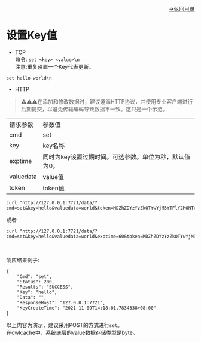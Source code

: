 [<p align="right">->返回目录</p>](../0.directory.md)

# 设置Key值  

* TCP  
命令: `set <key> <value>\n`  
注意:重复设置一个Key代表更新。
~~~shell
set hello world\n
~~~

* HTTP 
>⚠⚠⚠在添加和修改数据时，建议遵循HTTP协议，并使用专业客户端进行后期提交，以避免传输编码导致数据不一致。这只是一个示范。  
 
<table>
    <tr>
        <td>请求参数</td>
        <td>参数值</td>
    </tr>
    <tr>
        <td>cmd</td>
        <td>set</td>
    </tr>
    <tr>
        <td>key</td>
        <td>key名称</td>
    </tr> 
    <tr>
        <td>exptime</td>
        <td>同时为key设置过期时间。可选参数。单位为秒，默认值为0。</td>
    </tr> 
    <tr>
        <td>valuedata</td>
        <td>value值</td>
    </tr>  
    <tr>
        <td>token</td>
        <td>token值</td>
    </tr> 
 
</table> 

~~~shell
curl "http://127.0.0.1:7721/data/?cmd=set&key=hello&valuedata=world&token=MDZhZDYzYzZkOTYwYjM3YTFlY2M0NTVhZWZjMzJkNmU="
~~~
或者  
~~~shell
curl "http://127.0.0.1:7721/data/?cmd=set&key=hello&valuedata=world&exptime=60&token=MDZhZDYzYzZkOTYwYjM3YTFlY2M0NTVhZWZjMzJkNmU="
~~~
<br>

响应结果例子:
~~~shell
{
    "Cmd": "set",
    "Status": 200,
    "Results": "SUCCESS",
    "Key": "hello",
    "Data": "",
    "ResponseHost": "127.0.0.1:7721",
    "KeyCreateTime": "2021-11-09T14:18:01.7834338+08:00"
}
~~~

以上内容为演示，建议采用POST的方式进行`set`。  
在owlcache中，系统底层的value数据存储类型是byte。  